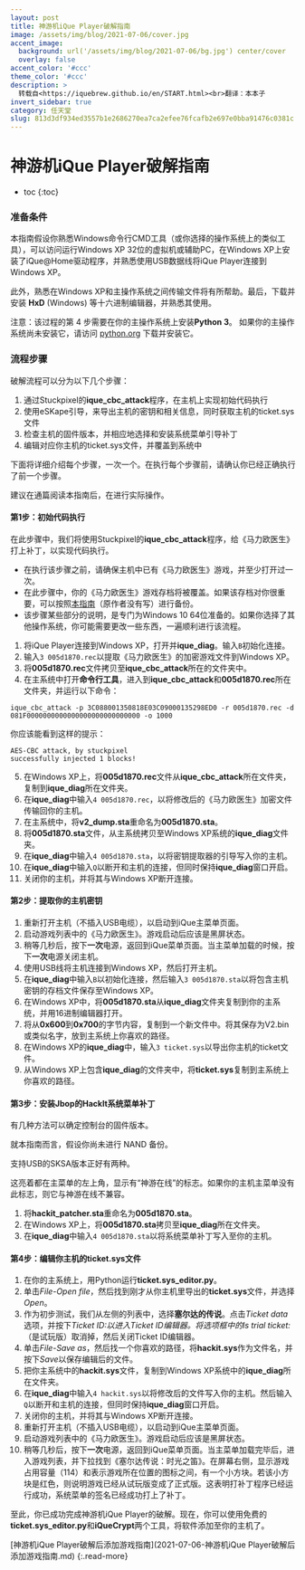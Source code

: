```yaml
---
layout: post
title: 神游机iQue Player破解指南
image: /assets/img/blog/2021-07-06/cover.jpg
accent_image: 
  background: url('/assets/img/blog/2021-07-06/bg.jpg') center/cover
  overlay: false
accent_color: '#ccc'
theme_color: '#ccc'
description: >
  转载自<https://iquebrew.github.io/en/START.html><br>翻译：本本子
invert_sidebar: true
category: 任天堂
slug: 813d3df934ed3557b1e2686270ea7ca2efee76fcafb2e697e0bba91476c0381c
---
```


# 神游机iQue Player破解指南

* toc
{:toc}

### 准备条件

本指南假设你熟悉Windows命令行CMD工具（或你选择的操作系统上的类似工具），可以访问运行Windows XP 32位的虚拟机或辅助PC，在Windows XP上安装了iQue@Home驱动程序，并熟悉使用USB数据线将iQue Player连接到Windows XP。

此外，熟悉在Windows XP和主操作系统之间传输文件将有所帮助。最后，下载并安装 **HxD** (Windows) 等十六进制编辑器，并熟悉其使用。

注意：该过程的第 4 步需要在你的主操作系统上安装**Python 3**。 如果你的主操作系统尚未安装它，请访问 [python.org](https://www.python.org/ "Python官网") 下载并安装它。

### 流程步骤

破解流程可以分为以下几个步骤：

1. 通过Stuckpixel的**ique_cbc_attack**程序，在主机上实现初始代码执行
2. 使用eSKape引导，来导出主机的密钥和相关信息，同时获取主机的ticket.sys文件
3. 检查主机的固件版本，并相应地选择和安装系统菜单引导补丁
4. 编辑对应你主机的ticket.sys文件，并覆盖到系统中

下面将详细介绍每个步骤，一次一个。在执行每个步骤前，请确认你已经正确执行了前一个步骤。

建议在通篇阅读本指南后，在进行实际操作。

#### 第1步：初始代码执行

在此步骤中，我们将使用Stuckpixel的**ique_cbc_attack**程序，给《马力欧医生》打上补丁，以实现代码执行。

* 在执行该步骤之前，请确保主机中已有《马力欧医生》游戏，并至少打开过一次。
* 在此步骤中，你的《马力欧医生》游戏存档将被覆盖。如果该存档对你很重要，可以按照[本指南](javascript:void(0))（原作者没有写）进行备份。
* 该步骤某些部分的说明，是专门为Windows 10 64位准备的。如果你选择了其他操作系统，你可能需要更改一些东西，一遍顺利进行该流程。

1. 将iQue Player连接到Windows XP，打开并**ique_diag**。输入`B`初始化连接。
2. 输入`3 005d1870.rec`以提取《马力欧医生》的加密游戏文件到Windows XP。
3. 将**005d1870.rec**文件拷贝至**ique_cbc_attack**所在的文件夹中。
4. 在主系统中打开**命令行工具**，进入到**ique_cbc_attack**和**005d1870.rec**所在文件夹，并运行以下命令：
```
ique_cbc_attack -p 3C088001350818E03C09000135298ED0 -r 005d1870.rec -d 081F0000000000000000000000000000 -o 1000
```
你应该能看到这样的提示：
```
AES-CBC attack, by stuckpixel
successfully injected 1 blocks!
```
5. 在Windows XP上，将**005d1870.rec**文件从**ique_cbc_attack**所在文件夹，复制到**ique_diag**所在文件夹。
6. 在**ique_diag**中输入`4 005d1870.rec`，以将修改后的《马力欧医生》加密文件传输回你的主机。 
7. 在主系统中，将**v2_dump.sta**重命名为**005d1870.sta**。
8. 将**005d1870.sta**文件，从主系统拷贝至Windows XP系统的**ique_diag**文件夹。
9. 在**ique_diag**中输入`4 005d1870.sta`，以将密钥提取器的引导写入你的主机。
10. 在**ique_diag**中输入`Q`以断开和主机的连接，但同时保持**ique_diag**窗口开启。
11. 关闭你的主机，并将其与Windows XP断开连接。

#### 第2步：提取你的主机密钥

1. 重新打开主机（不插入USB电缆），以启动到iQue主菜单页面。
2. 启动游戏列表中的《马力欧医生》。游戏启动后应该是黑屏状态。
3. 稍等几秒后，按下**一次**电源，返回到iQue菜单页面。当主菜单加载的时候，按下**一次**电源关闭主机。
4. 使用USB线将主机连接到Windows XP，然后打开主机。
5. 在**ique_diag**中输入`B`以初始化连接，然后输入`3 005d1870.sta`以将包含主机密钥的存档文件保存至Windows XP。
6. 在Windows XP中，将**005d1870.sta**从**ique_diag**文件夹复制到你的主系统，并用16进制编辑器打开。
7. 将从**0x600**到**0x700**的字节内容，复制到一个新文件中。将其保存为V2.bin或类似名字，放到主系统上你喜欢的路径。
8. 在Windows XP的**ique_diag**中，输入`3 ticket.sys`以导出你主机的ticket文件。
9. 从Windows XP上包含**ique_diag**的文件夹中，将**ticket.sys**复制到主系统上你喜欢的路径。

#### 第3步：安装Jbop的HackIt系统菜单补丁

有几种方法可以确定控制台的固件版本。

就本指南而言，假设你尚未进行 NAND 备份。

支持USB的SKSA版本正好有两种。

这亮着都在主菜单的左上角，显示有“神游在线”的标志。如果你的主机主菜单没有此标志，则它与神游在线不兼容。

1. 将**hackit_patcher.sta**重命名为**005d1870.sta**。
2. 在Windows XP上，将**005d1870.sta**拷贝至**ique_diag**所在文件夹。
3. 在**ique_diag**中输入`4 005d1870.sta`以将系统菜单补丁写入至你的主机。

#### 第4步：编辑你主机的ticket.sys文件

1. 在你的主系统上，用Python运行**ticket.sys_editor.py**。
2. 单击*File*-*Open file*，然后找到刚才从你主机里导出的**ticket.sys**文件，并选择*Open*。
3. 作为初步测试，我们从左侧的列表中，选择**塞尔达的传说**。点击*Ticket data*选项，并按下*Ticket ID:*以进入Ticket ID编辑器。将选项框中的*Is trial ticket:*（是试玩版）取消掉，然后关闭Ticket ID编辑器。
4. 单击*File*-*Save as*，然后找一个你喜欢的路径，将**hackit.sys**作为文件名，并按下*Save*以保存编辑后的文件。
5. 把你主系统中的**hackit.sys**文件，复制到Windows XP系统中的**ique_diag**所在文件夹。
6. 在**ique_diag**中输入`4 hackit.sys`以将修改后的文件写入你的主机。然后输入`Q`以断开和主机的连接，但同时保持**ique_diag**窗口开启。
7. 关闭你的主机，并将其与Windows XP断开连接。
8. 重新打开主机（不插入USB电缆），以启动到iQue主菜单页面。
9. 启动游戏列表中的《马力欧医生》。游戏启动后应该是黑屏状态。
10. 稍等几秒后，按下**一次**电源，返回到iQue菜单页面。当主菜单加载完毕后，进入游戏列表，并下拉找到《塞尔达传说：时光之笛》。在屏幕右侧，显示游戏占用容量（114）和表示游戏所在位置的图标之间，有一个小方块。若该小方块是红色，则说明游戏已经从试玩版变成了正式版。这表明打补丁程序已经运行成功，系统菜单的签名已经成功打上了补丁。

至此，你已成功完成神游机iQue Player的破解。现在，你可以使用免费的**ticket.sys_editor.py**和**iQueCrypt**两个工具，将软件添加至你的主机了。

[神游机iQue Player破解后添加游戏指南](2021-07-06-神游机iQue Player破解后添加游戏指南.md)
{:.read-more}

